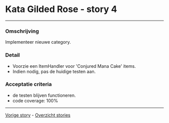 # Kata Gilded Rose - story 4
---

### Omschrijving
Implementeer nieuwe category.

### Detail
- Voorzie een ItemHandler voor 'Conjured Mana Cake' items.
- Indien nodig, pas de huidige testen aan.

### Acceptatie criteria
- de testen blijven functioneren.
- code coverage: 100%

***
[Vorige story](story03.md) - [Overzicht stories](stories.md)

